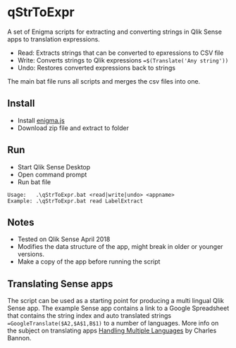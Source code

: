 # qStrToExpr
A set of Enigma scripts for extracting and converting strings in Qlik Sense apps to translation expressions.

* Read: Extracts strings that can be converted to epxressions to CSV file
* Write: Converts strings to Qlik expressions `=$(Translate('Any string'))`
* Undo: Restores converted expressions back to strings

The main bat file runs all scripts and merges the csv files into one.

## Install
* Install [enigma.js](https://github.com/qlik-oss/enigma.js)
* Download zip file and extract to folder

## Run
* Start Qlik Sense Desktop
* Open command prompt
* Run bat file
```
Usage:   .\qStrToExpr.bat <read|write|undo> <appname>
Example: .\qStrToExpr.bat read LabelExtract
```
## Notes
* Tested on Qlik Sense April 2018
* Modifies the data structure of the app, might break in older or younger versions.
* Make a copy of the app before running the script

## Translating Sense apps
The script can be used as a starting point for producing a multi lingual Qlik Sense app. The example Sense app contains a link to a Google Spreadsheet that contains the string index and auto translated strings `=GoogleTranslate($A2,$A$1,B$1)` to a number of languages. More info on the subject on translating apps [Handling Multiple Languages](https://community.qlik.com/blogs/qlikviewdesignblog/2012/11/30/handling-multiple-languages) by Charles Bannon.
